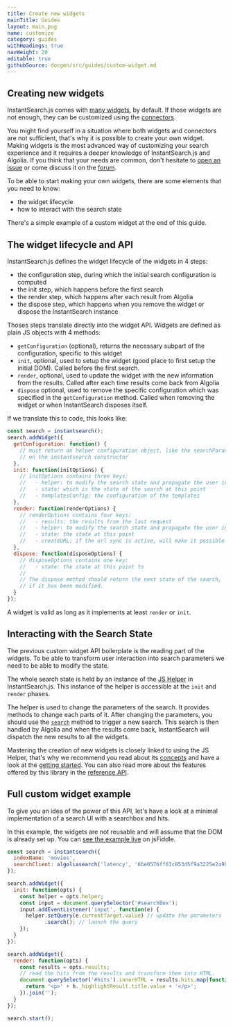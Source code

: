 ```yaml
---
title: Create new widgets
mainTitle: Guides
layout: main.pug
name: customize
category: guides
withHeadings: true
navWeight: 20
editable: true
githubSource: docgen/src/guides/custom-widget.md
---
```


## Creating new widgets

InstantSearch.js comes with [many widgets](widgets.html), by default. If those
widgets are not enough, they can be customized using the [connectors](connectors.html).

You might find yourself in a situation where both widgets and connectors are not sufficient,
that's why it is possible to create your own widget. Making widgets is the most advanced
way of customizing your search experience and it requires a deeper knowledge of InstantSearch.js
and Algolia. If you think that your needs are common, don't hesitate
to [open an issue](https://github.com/algolia/instantsearch.js/issues) or come
discuss it on the [forum](https://discourse.algolia.com/).

To be able to start making your own widgets, there are some elements that you need
to know:

 - the widget lifecycle
 - how to interact with the search state

There's a simple example of a custom widget at the end of this guide.

## The widget lifecycle and API

InstantSearch.js defines the widget lifecycle of the widgets in 4 steps:

 - the configuration step, during which the initial search configuration is computed
 - the init step, which happens before the first search
 - the render step, which happens after each result from Algolia
 - the dispose step, which happens when you remove the widget or dispose the InstantSearch instance

Thoses steps translate directly into the widget API. Widgets are defined as plain
JS objects with 4 methods:

 - `getConfiguration` (optional), returns the necessary subpart of the configuration, specific
    to this widget
 - `init`, optional, used to setup the widget (good place to first setup the initial DOM).
    Called before the first search.
 - `render`, optional, used to update the widget with the new information from the results.
    Called after each time results come back from Algolia
 - `dispose` optional, used to remove the specific configuration which was specified in the `getConfiguration` method.
    Called when removing the widget or when InstantSearch disposes itself.

If we translate this to code, this looks like:

```javascript
const search = instantsearch();
search.addWidget({
  getConfiguration: function() {
    // must return an helper configuration object, like the searchParameters
    // on the instantsearch constructor
  },
  init: function(initOptions) {
    // initOptions contains three keys:
    //   - helper: to modify the search state and propagate the user interaction
    //   - state: which is the state of the search at this point
    //   - templatesConfig: the configuration of the templates
  },
  render: function(renderOptions) {
    // renderOptions contains four keys:
    //   - results: the results from the last request
    //   - helper: to modify the search state and propagate the user interaction
    //   - state: the state at this point
    //   - createURL: if the url sync is active, will make it possible to create new URLs
  },
  dispose: function(disposeOptions) {
    // disposeOptions contains one key:
    //   - state: the state at this point to
    //
    // The dispose method should return the next state of the search,
    // if it has been modified.
  }
});
```

A widget is valid as long as it implements at least `render` or `init`.

## Interacting with the Search State

The previous custom widget API boilerplate is the reading part of the widgets. To be able to transform
user interaction into search parameters we need to be able to modify the state.

The whole search state is held by an instance of the
[JS Helper](https://community.algolia.com/algoliasearch-helper-js/) in InstantSearch.js.
This instance of the helper is accessible at the `init` and `render` phases.

The helper is used to change the parameters of the search. It provides methods
to change each parts of it. After changing the parameters, you should use the
[`search`](https://community.algolia.com/algoliasearch-helper-js/reference.html#AlgoliaSearchHelper#search)
method to trigger a new search. This search is then handled by Algolia
and when the results come back, InstantSearch will dispatch the new results to
all the widgets.

Mastering the creation of new widgets is closely linked to using the JS Helper,
that's why we recommend you read about its [concepts](https://community.algolia.com/algoliasearch-helper-js/concepts.html)
and have a look at the [getting started](https://community.algolia.com/algoliasearch-helper-js/gettingstarted.html).
You can also read more about the features offered by this library in the
[reference API](https://community.algolia.com/algoliasearch-helper-js/reference.html).

## Full custom widget example

To give you an idea of the power of this API, let's have a look at a minimal
implementation of a search UI with a searchbox and hits.

In this example, the widgets are not reusable and will assume that
the DOM is already set up. You can [see the example live](https://jsfiddle.net/bobylito/v453u1kv/) on jsFiddle.

```javascript
const search = instantsearch({
  indexName: 'movies',
  searchClient: algoliasearch('latency', '6be0576ff61c053d5f9a3225e2a90f76'),
});

search.addWidget({
  init: function(opts) {
    const helper = opts.helper;
    const input = document.querySelector('#searchBox');
    input.addEventListener('input', function(e) {
      helper.setQuery(e.currentTarget.value) // update the parameters
            .search(); // launch the query
    });
  }
});

search.addWidget({
  render: function(opts) {
    const results = opts.results;
    // read the hits from the results and transform them into HTML.
    document.querySelector('#hits').innerHTML = results.hits.map(function(h) {
      return '<p>' + h._highlightResult.title.value + '</p>';
    }).join('');
  }
});

search.start();
```
